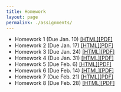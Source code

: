 ```yaml
---
title: Homework
layout: page
permalink: ./assignments/
---
```


* Homework 1 (Due Jan. 10) [[HTML]](./homework1.html)[[PDF]](./homework1.pdf)
* Homework 2 (Due Jan. 17) [[HTML]](./homework2.html)[[PDF]](./homework2.pdf)
* Homework 3 (Due Jan. 24) [[HTML]](./homework3.html)[[PDF]](./homework3.pdf)
* Homework 4 (Due Jan. 31) [[HTML]](./homework4.html)[[PDF]](./homework4.pdf)
* Homework 5 (Due Feb. 6) [[HTML]](./homework5.html)[[PDF]](./homework5.pdf)
* Homework 6 (Due Feb. 14) [[HTML]](./homework6.html)[[PDF]](./homework6.pdf)
* Homework 7 (Due Feb. 21) [[HTML]](./homework7.html)[[PDF]](./homework7.pdf)
* Homework 8 (Due Feb. 28) [[HTML]](./homework8.html)[[PDF]](./homework8.pdf)
